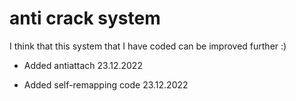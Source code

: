 # anti crack system

I think that this system that I have coded can be improved further :)

* Added antiattach  23.12.2022

* Added self-remapping code 23.12.2022
